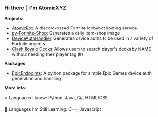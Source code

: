 ### Hi there 👋 I'm AtomicXYZ

**Projects:**
- [AtomicBot](https://github.com/AtomicXYZ/AtomicBot-discord): A discord-based Fortnite lobbybot hosting service
- [py-Fortnite-Shop](https://github.com/AtomicXYZ/py-Fortnite-Shop): Generates a daily item-shop image
- [DeviceAuthHandler](https://github.com/AtomicXYZ/DeviceAuthHandler): Generates device auths to be used in a variety of Fortnite projects
- [Clash Royale Decks](https://github.com/AtomicXYZ/clashroyale-decks): Allows users to search player's decks by NAME without needing their player tag (#)

**Packages:**
- [EpicEndpoints](https://github.com/AtomicXYZ/EpicEndpoints): A python package for simple Epic Games device auth generation and handling

**More Info:**

⭐ Languages I know: Python, Java, C#, HTML/CSS

🔵 Languages I'm Still Learning: C++, Javascript

<!--
**AtomicXYZ/AtomicXYZ** is a ✨ _special_ ✨ repository because its `README.md` (this file) appears on your GitHub profile.

Here are some ideas to get you started:

- 🔭 I’m currently working on ...
- 🌱 I’m currently learning ...
- 👯 I’m looking to collaborate on ...
- 🤔 I’m looking for help with ...
- 💬 Ask me about ...
- 📫 How to reach me: ...
- 😄 Pronouns: ...
- ⚡ Fun fact: ...
-->
